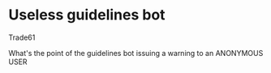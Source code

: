 # Useless guidelines bot

Trade61

What's the point of the guidelines bot issuing a warning to an ANONYMOUS USER
